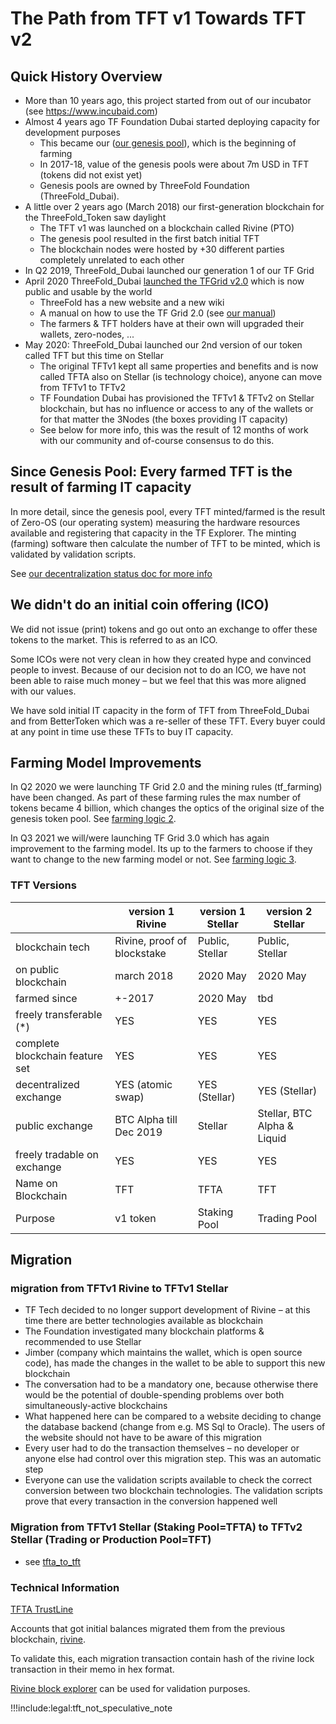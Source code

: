 # The Path from TFT v1 Towards TFT v2

## Quick History Overview

- More than 10 years ago, this project started from out of our incubator (see https://www.incubaid.com)
- Almost 4 years ago TF Foundation Dubai started deploying capacity for development purposes
  - This became our ([our genesis pool](genesis_pool)), which is the beginning of farming
  - In 2017-18, value of the genesis pools were about 7m USD in TFT (tokens did not exist yet)
  - Genesis pools are owned by ThreeFold Foundation (ThreeFold_Dubai).
- A little over 2 years ago (March 2018) our first-generation blockchain for the ThreeFold_Token saw daylight
  - The TFT v1 was launched on a blockchain called Rivine (PTO)
  - The genesis pool resulted in the first batch initial TFT
  - The blockchain nodes were hosted by +30 different parties completely unrelated to each other
- In Q2 2019, ThreeFold_Dubai launched our generation 1 of our TF Grid
- April 2020 ThreeFold_Dubai [launched the TFGrid v2.0](threefold_grid_2_0) which is now public and usable by the world
  - ThreeFold has a new website and a new wiki
  - A manual on how to use the TF Grid 2.0 (see [our manual](sdk:intro))
  - The farmers & TFT holders have at their own will upgraded their wallets, zero-nodes, ...
- May 2020: ThreeFold_Dubai launched our 2nd version of our token called TFT but this time on Stellar
  - The original TFTv1 kept all same properties and benefits and is now called TFTA also on Stellar (is technology choice), anyone can move from TFTv1 to TFTv2
  - TF Foundation Dubai has provisioned the TFTv1 & TFTv2 on Stellar blockchain, but has no influence or access to any of the wallets or for that matter the 3Nodes (the boxes providing IT capacity)
  - See below for more info, this was the result of 12 months of work with our community and of-course consensus to do this.

## Since Genesis Pool: Every farmed TFT is the result of farming IT capacity

In more detail, since the genesis pool, every TFT minted/farmed is the result of Zero-OS (our operating system) measuring the hardware resources available and registering that capacity in the TF Explorer. The minting (farming) software then calculate the number of TFT to be minted, which is validated by validation scripts.

See [our decentralization status doc for more info](decentralization_status)

## We didn't do an initial coin offering (ICO)

We did not issue (print) tokens and go out onto an exchange to offer these tokens to the market. This is referred to as an ICO.

Some ICOs were not very clean in how they created hype and convinced people to invest. Because of our decision not to do an ICO, we have not been able to raise much money – but we feel that this was more aligned with our values.

We have sold initial IT capacity in the form of TFT from ThreeFold_Dubai and from BetterToken which was a re-seller of these TFT. Every buyer could at any point in time use these TFTs to buy IT capacity.

## Farming Model Improvements

In Q2 2020 we were launching TF Grid 2.0 and the mining rules (tf_farming) have been changed. As part of these farming rules the max number of tokens became 4 billion, which changes the optics of the original size of the genesis token pool. See [farming logic 2](farming_logic2).

In Q3 2021 we will/were launching TF Grid 3.0 which has again improvement to the farming model. Its up to the farmers to choose if they want to change to the new farming model or not. See [farming logic 3](farming_logic3).

### TFT Versions

|                                 | version 1 Rivine            | version 1 Stellar | version 2 Stellar           |
| ------------------------------- | --------------------------- | ----------------- | --------------------------- |
| blockchain tech                 | Rivine, proof of blockstake | Public, Stellar   | Public, Stellar             |
| on public blockchain            | march 2018                  | 2020 May          | 2020 May                    |
| farmed since                    | +-2017                      | 2020 May          | tbd                         |
| freely transferable (\*)        | YES                         | YES               | YES                         |
| complete blockchain feature set | YES                         | YES               | YES                         |
| decentralized exchange          | YES (atomic swap)           | YES (Stellar)     | YES (Stellar)               |
| public exchange                 | BTC Alpha till Dec 2019     | Stellar           | Stellar, BTC Alpha & Liquid |
| freely tradable on exchange     | YES                         | YES               | YES                         |
| Name on Blockchain              | TFT                         | TFTA              | TFT                         |
| Purpose                         | v1 token                    | Staking Pool      | Trading Pool                |

## Migration

### migration from TFTv1 Rivine to TFTv1 Stellar

- TF Tech decided to no longer support development of Rivine – at this time there are better technologies available as blockchain
- The Foundation investigated many blockchain platforms & recommended to use Stellar
- Jimber (company which maintains the wallet, which is open source code), has made the changes in the wallet to be able to support this new blockchain
- The conversation had to be a mandatory one, because otherwise there would be the potential of double-spending problems over both simultaneously-active blockchains
- What happened here can be compared to a website deciding to change the database backend (change from e.g. MS Sql to Oracle). The users of the website should not have to be aware of this migration
- Every user had to do the transaction themselves – no developer or anyone else had control over this migration step. This was an automatic step
- Everyone can use the validation scripts available to check the correct conversion between two blockchain technologies. The validation scripts prove that every transaction in the conversion happened well

### Migration from TFTv1 Stellar (Staking Pool=TFTA) to TFTv2 Stellar (Trading or Production Pool=TFT)

- see [tfta_to_tft](tfta_to_tft)

### Technical Information

[TFTA TrustLine](https://stellar.expert/explorer/public/asset/TFTA-GBUT4GP5GJ6B3XW5PXENHQA7TXJI5GOPW3NF4W3ZIW6OOO4ISY6WNLN2)

Accounts that got initial balances migrated them from the previous blockchain, [rivine](https://explorer.threefoldtoken.com/). 

To validate this, each migration transaction contain hash of the rivine lock transaction in their memo in hex format. 

[Rivine block explorer](https://explorer.threefoldtoken.com/) can be used for validation purposes.


!!!include:legal:tft_not_speculative_note
